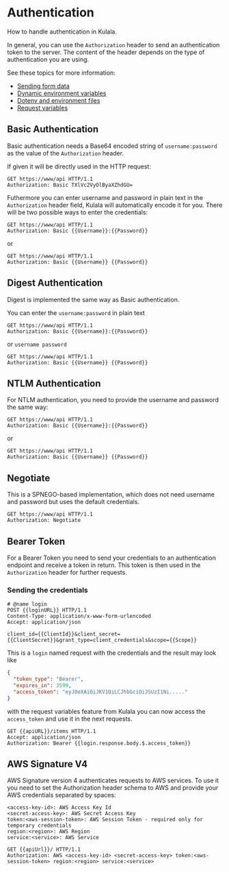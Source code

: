 # Authentication

How to handle authentication in Kulala.

In general, you can use the `Authorization` header to send an authentication token to the server.
The content of the header depends on the type of authentication you are using.

See these topics for more information:

- [Sending form data](sending-form-data.md)
- [Dynamic environment variables](dynamically-setting-environment-variables-based-on-response-json.md)
- [Dotenv and environment files](dotenv-and-http-client.env.json-support)
- [Request variables](request-variables.md)

## Basic Authentication

Basic authentication needs a Base64 encoded string of `username:password` as the value of the `Authorization` header.

If given it will be directly used in the HTTP request:

```http
GET https://www/api HTTP/1.1
Authorization: Basic TXlVc2VyOlByaXZhdGU=
```

Futhermore you can enter username and password in plain text in the `Authorization` header field, Kulala will automatically encode it for you.
There will be two possible ways to enter the credentials:

```http
GET https://www/api HTTP/1.1
Authorization: Basic {{Username}}:{{Password}}
```

or

```http
GET https://www/api HTTP/1.1
Authorization: Basic {{Username}} {{Password}}
```

## Digest Authentication

Digest is implemented the same way as Basic authentication. 

You can enter the `username:password` in plain text

```http
GET https://www/api HTTP/1.1
Authorization: Basic {{Username}}:{{Password}}
```

or `username password`

```http
GET https://www/api HTTP/1.1
Authorization: Basic {{Username}} {{Password}}
```

## NTLM Authentication

For NTLM authentication, you need to provide the username and password the same way:

```http
GET https://www/api HTTP/1.1
Authorization: Basic {{Username}}:{{Password}}
```

or

```http
GET https://www/api HTTP/1.1
Authorization: Basic {{Username}} {{Password}}
```

## Negotiate

This is a SPNEGO-based implementation, which does not need username and password but uses the default credentials.

```http
GET https://www/api HTTP/1.1
Authorization: Negotiate
```

## Bearer Token

For a Bearer Token you need to send your credentials to an authentication endpoint and receive a token in return.
This token is then used in the `Authorization` header for further requests.

### Sending the credentials

```http
# @name login
POST {{loginURL}} HTTP/1.1
Content-Type: application/x-www-form-urlencoded
Accept: application/json

client_id={{ClientId}}&client_secret={{ClientSecret}}&grant_type=client_credentials&scope={{Scope}}
```

This is a `login` named request with the credentials and the result may look like

```json
{
  "token_type": "Bearer",
  "expires_in": 3599,
  "access_token": "eyJ0eXAiOiJKV1QiLCJhbGciOiJSUzI1Ni....."
}
```

with the request variables feature from Kulala you can now access the `access_token` and use it in the next requests.

```http
GET {{apiURL}}/items HTTP/1.1
Accept: application/json
Authorization: Bearer {{login.response.body.$.access_token}}
```

## AWS Signature V4

AWS Signature version 4 authenticates requests to AWS services.
To use it you need to set the Authorization header schema to AWS and provide your AWS credentials separated by spaces:

```plaintext
<access-key-id>: AWS Access Key Id
<secret-access-key>: AWS Secret Access Key
token:<aws-session-token>: AWS Session Token - required only for temporary credentials
region:<region>: AWS Region
service:<service>: AWS Service
```

```http
GET {{apiUrl}}/ HTTP/1.1
Authorization: AWS <access-key-id> <secret-access-key> token:<aws-session-token> region:<region> service:<service>
```
